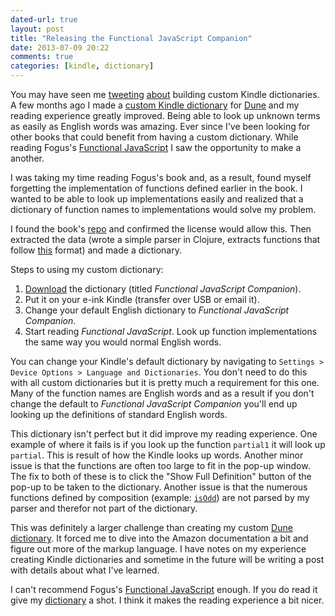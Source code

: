 ```yaml
---
dated-url: true
layout: post
title: "Releasing the Functional JavaScript Companion"
date: 2013-07-09 20:22
comments: true
categories: [kindle, dictionary]
---
```


You may have seen me [tweeting](https://twitter.com/jakemcc/status/352893242473328641) [about](https://twitter.com/jakemcc/status/349709102986969088) building custom Kindle dictionaries.
A few months ago I made a [custom Kindle dictionary](http://gum.co/dune-dictionary) for [Dune](http://www.amazon.com/gp/product/B00B7NPRY8) and my reading experience greatly improved.
Being able to look up unknown terms as easily as English words was amazing.
Ever since I've been looking for other books that could benefit from having a custom dictionary.
While reading Fogus's [Functional JavaScript](http://www.amazon.com/gp/product/B00D624AQO/ref=as_li_tl?ie=UTF8&camp=1789&creative=390957&creativeASIN=B00D624AQO&linkCode=as2&tag=jakemccrary08-20&linkId=CUEYRNJIQSFNKUSM) I saw the opportunity to make a another.

I was taking my time reading Fogus's book and, as a result, found myself forgetting the implementation of functions defined earlier in the book.
I wanted to be able to look up implementations easily and realized that a dictionary of function names to implementations would solve my problem.

I found the book's [repo](https://github.com/funjs/book-source) and confirmed the license would allow this.
Then extracted the data (wrote a simple parser in Clojure, extracts functions that follow [this](https://github.com/funjs/book-source/blob/dc6c2a97cb1099654f3179fda0794b188fc26f11/chapter03.js#L117) format) and made a dictionary.

Steps to using my custom dictionary:

1. [Download](http://db.tt/eJzkIVfS) the dictionary (titled _Functional JavaScript Companion_).
2. Put it on your e-ink Kindle (transfer over USB or email it).
3. Change your default English dictionary to _Functional JavaScript Companion_.
4. Start reading _Functional JavaScript_. Look up function implementations the same way you would normal English words.

You can change your Kindle's default dictionary by navigating to `Settings > Device Options > Language and Dictionaries`.
You don't need to do this with all custom dictionaries but it is pretty much a requirement for this one.
Many of the function names are English words and as a result if you don't change the default to _Functional JavaScript Companion_ you'll end up looking up the definitions of standard English words.

This dictionary isn't perfect but it did improve my reading experience.
One example of where it fails is if you look up the function `partial1` it will look up `partial`.
This is result of how the Kindle looks up words.
Another minor issue is that the functions are often too large to fit in the pop-up window.
The fix to both of these is to click the "Show Full Definition" button of the pop-up to be taken to the dictionary.
Another issue is that the numerous functions defined by composition (example: [`isOdd`](https://github.com/funjs/book-source/blob/dc6c2a97cb1099654f3179fda0794b188fc26f11/chapter03.js#L125)) are not parsed by my parser and therefor not part of the dictionary.

This was definitely a larger challenge than creating my custom [Dune dictionary](http://gum.co/dune-dictionary).
It forced me to dive into the Amazon documentation a bit and figure out more of the markup language.
I have notes on my experience creating Kindle dictionaries and sometime in the future will be writing a post with details about what I've learned.

I can't recommend Fogus's [Functional JavaScript](http://www.amazon.com/gp/product/B00D624AQO) enough.
If you do read it give my [dictionary](http://db.tt/eJzkIVfS) a shot.
I think it makes the reading experience a bit nicer.